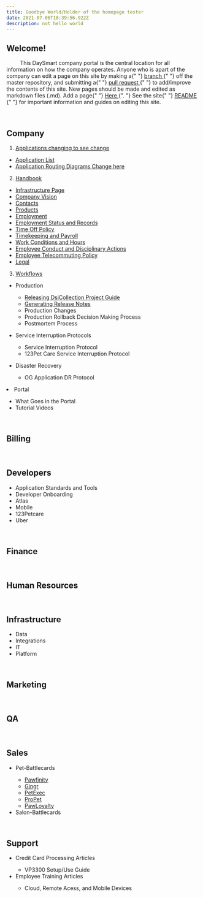 ```yaml
---
title: Goodbye World/Holder of the homepage tester
date: 2021-07-06T18:39:56.922Z
description: not hello world
---
```


<h2 id="introduction">Welcome!</h2>
<p>
&nbsp &nbsp &nbsp &nbsp &nbspThis DaySmart company portal is the central location for all information
on how the company operates. Anyone who is apart of the company can edit
a page on this site by making a{" "}
<a
    href="https://github.com/DaySmart/company-portal"
    target="_blank"
    rel="noopener noreferrer"
>
    branch
</a>{" "}
off the master repository, and submitting a{" "}
<a
    href="https://github.com/DaySmart/company-portal/compare"
    target="_blank"
    rel="noopener noreferrer"
>
    pull request
</a>{" "}
to add/improve the contents of this site. New pages should be made and
edited as markdown files (.md). Add a page{" "}
<a
    href="https://github.com/DaySmart/company-portal/new/master/src/markdown-pages"
    target="_blank"
    rel="noopener noreferrer"
>
    Here
</a>
{". "}
See the site{" "}
<a
    href="https://github.com/DaySmart/company-portal/blob/master/README.md"
    target="_blank"
    rel="noopener noreferrer"
>
    README
</a>{" "}
for important information and guides on editing this site.
</p>
<br />
<h2 id="company">
<Link to={"/Company"}>Company</Link></h2>

1. [Applications changing to see change](/Company/Applications)
- [Application List](/my-second-post/does-this-go-in-second-post)
- [Application Routing Diagrams Change here](/my-second-post)

2. [Handbook](/Company/Handbook)
- [Infrastructure Page](/infrastructure)
- [Company Vision](/Company/Handbook/company-vision)
- [Contacts](/Company/Handbook/contacts)
- [Products](/Company/Handbook/products)
- [Employment](/Company/Handbook/employment)
- [Employment Status and Records](/Company/Handbook/employment-status-and-records)
- [Time Off Policy](/Company/Handbook/time-off-policy)
- [Timekeeping and Payroll](/Company/Handbook/timekeeping-and-payroll)
- [Work Conditions and Hours](/Company/Handbook/work-conditions-and-hours)
- [Employee Conduct and Disciplinary Actions](/Company/Handbook/employee-conduct-and-disciplinary-action)
- [Employee Telecommuting Policy](/Company/Handbook/employee-telecommuting-policy)
- [Legal](/Company/Handbook/legal)

3. [Workflows](/Company/Workflows)
<ul>
<li><Link to={"/Company/Workflows"}>Production</Link></li>
<ul>
<li><a href = "https://docs.google.com/document/d/1HyKjjP1_HsG2QwKdD-PpRx80tpt-N8uV90gsgu7j9w8/edit?usp=sharing">Releasing DsiCollection Project Guide</a></li>
<li><a href = "https://docs.google.com/document/d/1yX2hnYvLgURa3P_ToqykFmEUY9axdiKMPYDaNfDtAGQ/edit?usp=sharing">Generating Release Notes</a></li>
<li><Link to={"/Company/Workflows/production-changes"}>Production Changes</Link></li>
<li><Link to={"/Company/Workflows/production-rollback-decision-making-process"}>Production Rollback Decision Making Process</Link></li>
<li><Link to={"/Company/Workflows/postmoterm-process"}>Postmortem Process</Link></li>
</ul>
</ul>
<ul>
<li><Link to={"/Company/Workflows"}>Service Interruption Protocols</Link></li>
<ul>
<li><Link to={"/Company/Workflows/service-interruption-protocol"}>Service Interruption Protocol</Link></li>
<li><Link to={"/Company/Workflows/123pet-care-service-interruption-protocol"}>123Pet Care Service Interruption Protocol</Link></li>
</ul>
 </ul>
<ul>
<li><Link to={"/Company/Workflows/"}>Disaster Recovery</Link></li>
<ul>
<li><Link to={"/Company/Workflows/og-disaster-recovery-protocol"}>OG Application DR Protocol</Link></li>
</ul>
 </ul>
<li>
 <Link to={"/Company/Portal"}>Portal</Link>
</li>
<ul>
    <li>
    <Link to={"/Company/Portal#what-goes-in-the-portal"}>
        What Goes in the Portal
    </Link>
    </li>
    <li>
    <Link to={"/Company/Portal#tutorial-videos"}>Tutorial Videos</Link>
    </li>
</ul>
</ul>
<br />

<h2>
<Link to={"/Departments/Billing"}>Billing</Link>
</h2>
<br />

<h2>
<Link to={"/Departments/Developers"}>Developers</Link>
</h2>
<ul>
<li>
    <Link to={"/Departments/Developers/Application-Standards"}>
    Application Standards and Tools
    </Link>
</li>
<li>
    <Link to={"/Departments/Developers/Developer-Onboarding"}>
    Developer Onboarding
    </Link>
</li>
<li>
    <Link to={"/Departments/Developers/Atlas"}>Atlas</Link>
</li>
<li>
    <Link to={"/Departments/Developers/Mobile"}>Mobile</Link>
</li>
<li>
    <Link to={"/Departments/Developers/123Petcare"}>123Petcare</Link>
</li>
<li>
    <Link to={"/Departments/Developers/Uber"}>Uber</Link>
</li>
</ul>
<br />

<h2>
<Link to={"/Departments/Finance"}>Finance</Link>
</h2>
<br />

<h2>
<Link to={"/Departments/Human-Resources"}>Human Resources</Link>
</h2>
<br />

<h2>
<Link to={"/Departments/Infrastructure"}>Infrastructure</Link>
</h2>
<ul>
<li>
    <Link to={"/Departments/Infrastructure/Data"}>Data</Link>
</li>
<li>
    <Link to={"/Departments/Infrastructure/Integrations"}>
    Integrations
    </Link>
</li>
<li>
    <Link to={"/Departments/Infrastructure/IT"}>IT</Link>
</li>
<li>
    <Link to={"/Departments/Infrastructure/Platform"}>Platform</Link>
</li>
</ul>
<br />

<h2>
<Link to={"/Departments/Marketing"}>Marketing</Link>
</h2>
<br />

<h2>
<Link to={"/Departments/QA"}>QA</Link>
</h2>
<br />

<h2>
<Link to={"/Departments/Sales"}>Sales</Link>
</h2>
<ul>
<li>
    <Link to={"/Departments/Sales/pet-battlecards"}>Pet-Battlecards</Link>
</li>
<ul>
<li><a href= "https://docs.google.com/document/d/1D-tUzvkC2-rPQH1S9Pa8c_T4RiHNYpTpLUY7wCvJyrs/edit?usp=sharing">Pawfinity</a></li>
<li><a href= "https://docs.google.com/document/d/1Xk_m5xxz22xQ8hNRPZk4hUtuAU_qUVs4q49AtRLknlI/edit?usp=sharing">Gingr</a></li>
<li><a href= "https://docs.google.com/document/d/1Xk_m5xxz22xQ8hNRPZk4hUtuAU_qUVs4q49AtRLknlI/edit?usp=sharing">PetExec</a></li>
<li><a href= "https://docs.google.com/document/d/16bEXAOXeDIJvHcLZpjUIQ2INeh3q9m7K9Gr21fr-poI/edit?usp=sharing">ProPet</a></li>
<li><a href= "https://docs.google.com/document/d/1Q8sfQ8WzLg6NLT-JVDpzrA5zxDiy5lC_EYtSGDBB7XI/edit?usp=sharing">PawLoyalty</a></li>
</ul>
<li>
    <Link to={"/Departments/Sales/salon-battlecards"}>
    Salon-Battlecards
    </Link>
</li>
</ul>
<br />
<h2>
<Link to={"/Departments/Support"}>Support</Link>
</h2>
<ul>
<li>
<Link to={"/Departments/Support/Credit-Card-Processing-Articles"}> Credit Card Processing Articles</Link>
</li>
<ul>
<li><Link to={"/Departments/Support/Credit-Card-Processing-Articles/VP3300-setup-use-guide"}>VP3300 Setup/Use Guide</Link></li>
</ul>
<li>
<Link to={"/Departments/Support/Employee-Training-Articles"}>
Employee Training Articles
</Link>
</li>
<ul>
<li><Link to={"/Departments/Support/Employee-Training-Articles/cloud-remote-access-and-mobile-devices"}>Cloud, Remote Acess, and Mobile Devices</Link></li>
</ul>
</ul>
<br />
